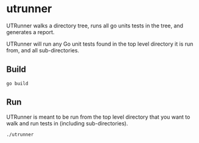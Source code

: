 # utrunner
UTRunner walks a directory tree, runs all go units tests in the tree, and generates a report.

UTRunner will run any Go unit tests found in the top level directory it is run from, and all sub-directories.

## Build

```shell
go build
```

## Run

UTRunner is meant to be run from the top level directory that you want to walk and run tests in (including sub-directories).

```
./utrunner
```
